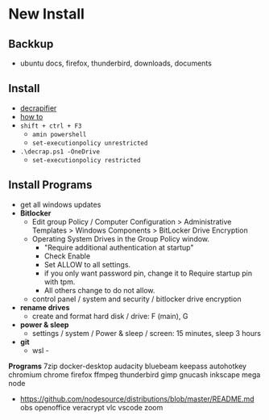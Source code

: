 # New Install

## Backkup

- ubuntu docs, firefox, thunderbird, downloads, documents

## Install

- [decrapifier](https://community.spiceworks.com/scripts/show/4378-windows-10-decrapifier-18xx-19xx-2xxx)
- [how to](https://community.spiceworks.com/how_to/148624-how-to-clean-up-a-single-windows-10-machine-image-using-decrapifier)
- `shift + ctrl + F3`
  - `amin powershell`
  - `set-executionpolicy unrestricted`
- `.\decrap.ps1 -OneDrive`
  - `set-executionpolicy restricted`

## Install Programs

- get all windows updates
- **Bitlocker**
  - Edit group Policy / Computer Configuration > Administrative Templates > Windows Components > BitLocker Drive Encryption
  - Operating System Drives in the Group Policy window.
    - "Require additional authentication at startup"
    - Check Enable
    - Set ALLOW to all settings.
    - if you only want password pin, change it to Require startup pin with tpm.
    - All others change to do not allow.
  - control panel / system and security / bitlocker drive encryption
- **rename drives**
  - create and format hard disk / drive: F (main), G
- **power & sleep**
  - settings / system / Power & sleep / screen: 15 minutes, sleep 3 hours
- **git**
  - wsl - 

**Programs**
7zip
docker-desktop
audacity
bluebeam
keepass
autohotkey
chromium
chrome
firefox
ffmpeg
thunderbird
gimp
gnucash
inkscape
mega
node

- <https://github.com/nodesource/distributions/blob/master/README.md>
  obs
  openoffice
  veracrypt
  vlc
  vscode
  zoom
